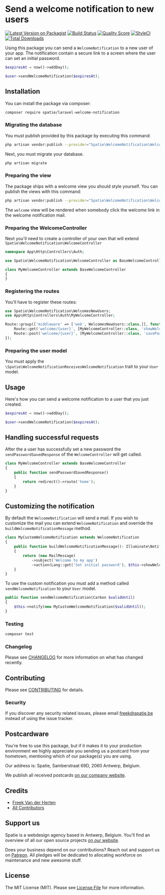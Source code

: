 # Send a welcome notification to new users

[![Latest Version on Packagist](https://img.shields.io/packagist/v/spatie/laravel-welcome-notification.svg?style=flat-square)](https://packagist.org/packages/spatie/laravel-welcome-notification)
[![Build Status](https://img.shields.io/travis/spatie/laravel-welcome-notification/master.svg?style=flat-square)](https://travis-ci.org/spatie/laravel-welcome-notification)
[![Quality Score](https://img.shields.io/scrutinizer/g/spatie/laravel-welcome-notification.svg?style=flat-square)](https://scrutinizer-ci.com/g/spatie/laravel-welcome-notification)
[![StyleCI](https://github.styleci.io/repos/221157282/shield?branch=master)](https://github.styleci.io/repos/221157282)
[![Total Downloads](https://img.shields.io/packagist/dt/spatie/laravel-welcome-notification.svg?style=flat-square)](https://packagist.org/packages/spatie/laravel-welcome-notification)

Using this package you can send a `WelcomeNotification` to a new user of your app. The notification contain a secure link to a screen where the user can set an initial password.

```php
$expiresAt = now()->addDay();

$user->sendWelcomeNotification($expiresAt);
```

## Installation

You can install the package via composer:

```bash
composer require spatie/laravel-welcome-notification
```

### Migrating the database

You must publish provided by this package by executing this command:

```bash
php artisan vendor:publish --provider="Spatie\WelcomeNotification\WelcomeNotificationServiceProvider" --tag="migrates"
```

Next, you must migrate your database.

```php
php artisan migrate
```

### Preparing the view

The package ships with a welcome view you should style yourself. You can publish the views with this command:

```bash
php artisan vendor:publish --provider="Spatie\WelcomeNotification\WelcomeNotificationServiceProvider" --tag="views"
```

The `welcome` view will be rendered when somebody click the welcome link in the welcome notification mail. 

### Preparing the WelcomeController

Next you'll need to create a controller of your own that will extend `Spatie\WelcomeNotification\WelcomeController`

```php
namespace App\Http\Controllers\Auth;

use Spatie\WelcomeNotification\WelcomeController as BaseWelcomeController;

class MyWelcomeController extends BaseWelcomeController
{
}
```

### Registering the routes

You'll have to register these routes:

```php
use Spatie\WelcomeNotification\WelcomesNewUsers;
use App\Http\Controllers\Auth\MyWelcomeController;

Route::group(['middleware' => ['web', WelcomesNewUsers::class,]], function () {
    Route::get('welcome/{user}', [MyWelcomeController::class, 'showWelcomeForm'])->name('welcome');
    Route::post('welcome/{user}', [MyWelcomeController::class, 'savePassword']);
});
```

### Preparing the user model

You must apply the `\Spatie\WelcomeNotificationReceivesWelcomeNotification` trait to your `User` model.

## Usage

Here's how you can send a welcome notification to a user that you just created.

```php
$expiresAt = now()->addDay();

$user->sendWelcomeNotification($expiresAt);
```

## Handling successful requests

After the a user has successfully set a new password the `sendPasswordSavedResponse` of the `WelcomeController` will get called.

```php
class MyWelcomeController extends BaseWelcomeController
{
    public function sendPasswordSavedResponse()
    {
        return redirect()->route('home');
    }
}
```

## Customizing the notification

By default the `WelcomeNotification` will send a mail. If you wish to customize the mail you can extend `WelcomeNotification` and override the `buildWelcomeNotificationMessage` method.

```php
class MyCustomWelcomeNotification extends WelcomeNotification
{
    public function buildWelcomeNotificationMessage(): Illuminate\Notifications\Messages\MailMessage
    {
        return (new MailMessage)
            ->subject('Welcome to my app')
            ->action(Lang::get('Set initial password'), $this->showWelcomeFormUrl)
    }
}
```

To use the custom notification you must add a method called `sendWelcomeNotification` to your `User` model.

```php
public function sendWelcomeNotification(Carbon $validUntil)
{
    $this->notify(new MyCustomWelcomeNotification($validUntil));
}
```

### Testing

```bash
composer test
```

### Changelog

Please see [CHANGELOG](CHANGELOG.md) for more information on what has changed recently.

## Contributing

Please see [CONTRIBUTING](CONTRIBUTING.md) for details.

### Security

If you discover any security related issues, please email freek@spatie.be instead of using the issue tracker.

## Postcardware

You're free to use this package, but if it makes it to your production environment we highly appreciate you sending us a postcard from your hometown, mentioning which of our package(s) you are using.

Our address is: Spatie, Samberstraat 69D, 2060 Antwerp, Belgium.

We publish all received postcards [on our company website](https://spatie.be/en/opensource/postcards).

## Credits

- [Freek Van der Herten](https://github.com/freekmurze)
- [All Contributors](../../contributors)

## Support us

Spatie is a webdesign agency based in Antwerp, Belgium. You'll find an overview of all our open source projects [on our website](https://spatie.be/opensource).

Does your business depend on our contributions? Reach out and support us on [Patreon](https://www.patreon.com/spatie). 
All pledges will be dedicated to allocating workforce on maintenance and new awesome stuff.

## License

The MIT License (MIT). Please see [License File](LICENSE.md) for more information.
